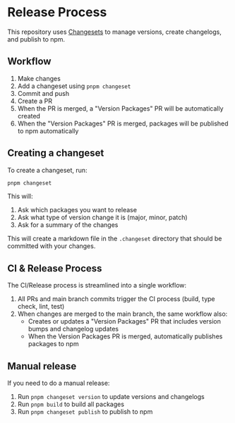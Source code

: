 # Release Process

This repository uses [Changesets](https://github.com/changesets/changesets) to manage versions, create changelogs, and publish to npm.

## Workflow

1. Make changes
2. Add a changeset using `pnpm changeset`
3. Commit and push
4. Create a PR
5. When the PR is merged, a "Version Packages" PR will be automatically created
6. When the "Version Packages" PR is merged, packages will be published to npm automatically

## Creating a changeset

To create a changeset, run:

```bash
pnpm changeset
```

This will:
1. Ask which packages you want to release
2. Ask what type of version change it is (major, minor, patch)
3. Ask for a summary of the changes

This will create a markdown file in the `.changeset` directory that should be committed with your changes.

## CI & Release Process

The CI/Release process is streamlined into a single workflow:

1. All PRs and main branch commits trigger the CI process (build, type check, lint, test)
2. When changes are merged to the main branch, the same workflow also:
   - Creates or updates a "Version Packages" PR that includes version bumps and changelog updates
   - When the Version Packages PR is merged, automatically publishes packages to npm

## Manual release

If you need to do a manual release:

1. Run `pnpm changeset version` to update versions and changelogs
2. Run `pnpm build` to build all packages
3. Run `pnpm changeset publish` to publish to npm 
